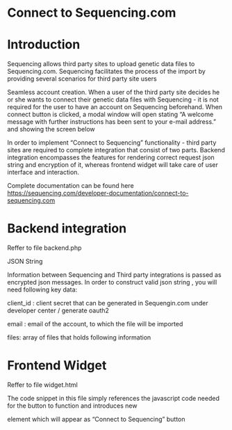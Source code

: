 # Connect to Sequencing.com

# Introduction

Sequencing allows third party sites to upload genetic data files to Sequencing.com. Sequencing facilitates the process of the import by providing several scenarios for third party site users

Seamless account creation. When a user of the third party site decides he or she wants to connect their genetic data files with Sequencing - it is not required for the user to have an account on Sequencing beforehand. When connect button is clicked, a modal window will open stating “A welcome message with further instructions has been sent to your e-mail address.” and showing the screen below


In order to implement “Connect to Sequencing” functionality - third party sites are required to complete integration that consist of two parts. Backend integration encompasses the features for rendering correct request json string and encryption of it, whereas frontend widget will take care of user interface and interaction.

Complete documentation can be found here https://sequencing.com/developer-documentation/connect-to-sequencing.com

# Backend integration

Reffer to file backend.php

JSON String

Information between Sequencing and Third party integrations is passed as encrypted json messages. In order to construct valid json string , you will need following key data:

client_id : client secret that can be generated in Sequengin.com under developer center / generate oauth2

email : email of the account, to which the file will be imported

files: array of files that holds following information

# Frontend Widget 

Reffer to file widget.html

The code snippet in this file simply references the javascript code needed for the button to function and introduces new <div> element which will appear as “Connect to Sequencing” button
